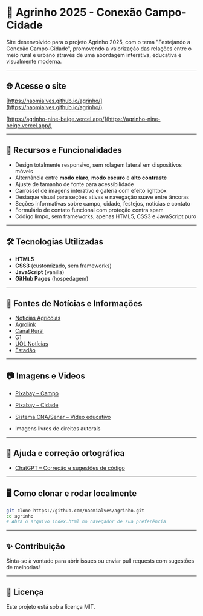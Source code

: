 # 🌾 Agrinho 2025 - Conexão Campo-Cidade


Site desenvolvido para o projeto Agrinho 2025, com o tema "Festejando a Conexão Campo-Cidade", promovendo a valorização das relações entre o meio rural e urbano através de uma abordagem interativa, educativa e visualmente moderna.

---

## 🌐 Acesse o site

[https://naomialves.github.io/agrinho/](https://naomialves.github.io/agrinho/)

[https://agrinho-nine-beige.vercel.app/](https://agrinho-nine-beige.vercel.app/)

---

## 🚀 Recursos e Funcionalidades

- Design totalmente responsivo, sem rolagem lateral em dispositivos móveis
- Alternância entre **modo claro**, **modo escuro** e **alto contraste**
- Ajuste de tamanho de fonte para acessibilidade
- Carrossel de imagens interativo e galeria com efeito lightbox 
- Destaque visual para seções ativas e navegação suave entre âncoras
- Seções informativas sobre campo, cidade, festejos, notícias e contato
- Formulário de contato funcional com proteção contra spam
- Código limpo, sem frameworks, apenas HTML5, CSS3 e JavaScript puro

---

## 🛠️ Tecnologias Utilizadas

- **HTML5**
- **CSS3** (customizado, sem frameworks)
- **JavaScript** (vanilla)
- **GitHub Pages** (hospedagem)

---

## 📰 Fontes de Notícias e Informações

- [Notícias Agrícolas](https://www.noticiasagricolas.com.br/)
- [Agrolink](https://www.agrolink.com.br/)
- [Canal Rural](https://www.canalrural.com.br/)
- [G1](https://g1.globo.com/)
- [UOL Notícias](https://www.uol.com.br/)
- [Estadão](https://www.estadao.com.br/)

---

## 📷 Imagens e Videos

- [Pixabay – Campo](https://pixabay.com/pt/images/search/campo/)
- [Pixabay – Cidade](https://pixabay.com/pt/images/search/cidade/)
- [Sistema CNA/Senar – Vídeo educativo](https://www.youtube.com/@sistemacnasenar)

- Imagens livres de direitos autorais

---

## 🤝 Ajuda e correção ortográfica

- [ChatGPT – Correção e sugestões de código](https://chat.openai.com/)
  
---

## 🖥️ Como clonar e rodar localmente

```bash
git clone https://github.com/naomialves/agrinho.git
cd agrinho
# Abra o arquivo index.html no navegador de sua preferência
```

---

## ✨ Contribuição

Sinta-se à vontade para abrir issues ou enviar pull requests com sugestões de melhorias!

---

## 📄 Licença

Este projeto está sob a licença MIT.
